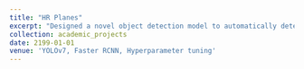 ```yaml
---
title: "HR Planes"
excerpt: "Designed a novel object detection model to automatically detect airplanes in high-resolution satellite images, using Google Earth ismagery under various landscape, seasonal, and satellite geometry conditions. The dataset was evaluated using two state-of-the-art object detection methods. Incorporated advanced techniques such as hyperparameter tuning, optimization algorithm, and data augmentation to improve model precision. Attained excellent accuracy of 80.27% with training. Intended to accomplish reliable and accurate airplane detection capabilities. <br/><img src='/images/HRPlanes.png'>"
collection: academic_projects
date: 2199-01-01
venue: 'YOLOv7, Faster RCNN, Hyperparameter tuning'
---
```

